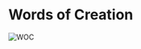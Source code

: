 # Words of Creation

![WOC](https://lh3.googleusercontent.com/proxy/t5e30rQRIL1r_K3XUlgCR0XGoKVuvgwVK_tSiGgkNEzXLAcdt7IGPN3819CuPR9UG4TO_E-zhvbMJZL7WgkKaohF48r6Vg1q3DPoqYlpgh4xS1TaNcqBWNSfohk_bbS12tiLk3tDslKuUQjJ77R09fXHb5KMfI-wERoHaxSaQD3Bs5RgMRE)